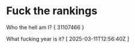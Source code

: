 # Fuck the rankings

Who the hell am I?
{ 31107466 }

What fucking year is it?
[ 2025-03-11T12:56:40Z ]
